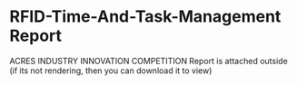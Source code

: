 # RFID-Time-And-Task-Management Report
ACRES INDUSTRY INNOVATION COMPETITION
Report is attached outside
(if its not rendering, then you can download it to view)
